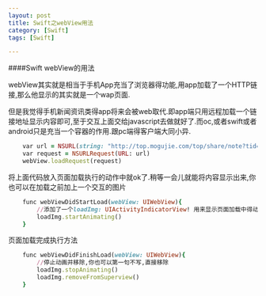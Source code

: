 ```yaml
---
layout: post
title: Swift之webView用法
category: [Swift]
tags: [Swift]

---
```


####Swift webView的用法

webView其实就是相当于手机App充当了浏览器得功能,用app加载了一个HTTP链接,那么他显示的其实就是一个wap页面.

但是我觉得手机新闻资讯类得app将来会被web取代.即app端只用远程加载一个链接地址显示内容即可,至于交互上面交给javascript去做就好了.而oc,或者swift或者android只是充当一个容器的作用.跟pc端得客户端大同小异.


```ruby
	var url = NSURL(string: "http://top.mogujie.com/top/share/note?tid=11ts8")
	var request = NSURLRequest(URL: url)
	webView.loadRequest(request)
```

将上面代码放入页面加载执行的动作中就ok了.稍等一会儿就能将内容显示出来,你也可以在加载之前加上一个交互的图片

```ruby
	func webViewDidStartLoad(webView: UIWebView){
		//添加了一个loadImg: UIActivityIndicatorView! 用来显示页面加载中得动画效果
        loadImg.startAnimating()
    }
``` 

页面加载完成执行方法

```ruby
	func webViewDidFinishLoad(webView: UIWebView){
		//停止动画并移除,你也可以第一句不写,直接移除
        loadImg.stopAnimating()
        loadImg.removeFromSuperview()       
    }
```       
    